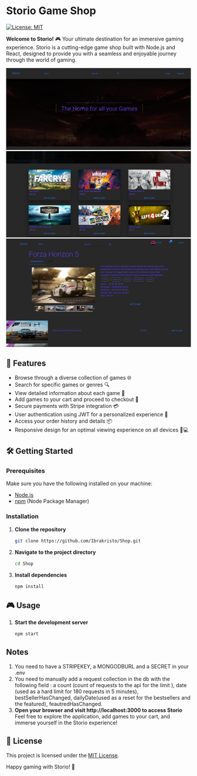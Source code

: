 # Storio Game Shop

[![License: MIT](https://img.shields.io/badge/License-MIT-yellow.svg)](https://opensource.org/licenses/MIT)

**Welcome to Storio!** 🎮 Your ultimate destination for an immersive gaming experience. Storio is a cutting-edge game shop built with Node.js and React, designed to provide you with a seamless and enjoyable journey through the world of gaming.

![Storio](images/homepage.png)
![Storio](images/featuredgames.png)
![Storio](images/details.png)

## 🚀 Features
- Browse through a diverse collection of games 🌐
- Search for specific games or genres 🔍
- View detailed information about each game 📖
- Add games to your cart and proceed to checkout 🛒
- Secure payments with Stripe integration 💳
- User authentication using JWT for a personalized experience 🔐
- Access your order history and details 📦
- Responsive design for an optimal viewing experience on all devices 📱💻

## 🛠 Getting Started

### Prerequisites
Make sure you have the following installed on your machine:
- [Node.js](https://nodejs.org/)
- [npm](https://www.npmjs.com/) (Node Package Manager)

### Installation
1. **Clone the repository**
   ```bash
   git clone https://github.com/Ibrakristo/Shop.git
   ```
2. **Navigate to the project directory**
   ```bash
   cd Shop
   ```
3. **Install dependencies**
   ```bash
   npm install
   ```

## 🎮 Usage

1. **Start the development server**
   ```bash
   npm start
   ```
## Notes
1. You need to have a STRIPEKEY, a MONGODBURL and a SECRET in your .env
2. You need to manually add a request collection in the db with the following field : a count (count of requests to the api for the limit ), date (used as a hard limit for 180 requests in 5 minutes), bestSellerHasChanged, dailyDate(used as a reset for the bestsellers and the featured), feautredHasChanged.  
2. **Open your browser and visit http://localhost:3000 to access Storio**
Feel free to explore the application, add games to your cart, and immerse yourself in the Storio experience!

## 📄 License

This project is licensed under the [MIT License](LICENSE).

Happy gaming with Storio! 🎉